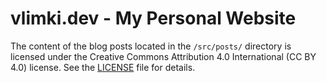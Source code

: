 # vlimki.dev - My Personal Website

The content of the blog posts located in the `/src/posts/` directory is licensed under the Creative Commons Attribution 4.0 International (CC BY 4.0) license. See the [LICENSE](src/posts/LICENSE) file for details.
